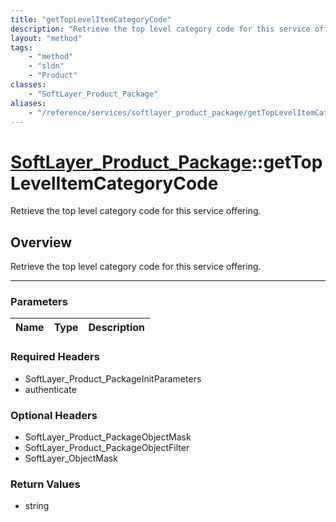 ```yaml
---
title: "getTopLevelItemCategoryCode"
description: "Retrieve the top level category code for this service offering."
layout: "method"
tags:
    - "method"
    - "sldn"
    - "Product"
classes:
    - "SoftLayer_Product_Package"
aliases:
    - "/reference/services/softlayer_product_package/getTopLevelItemCategoryCode"
---
```

# [SoftLayer_Product_Package](/reference/services/SoftLayer_Product_Package)::getTopLevelItemCategoryCode


Retrieve the top level category code for this service offering.


## Overview 
Retrieve the top level category code for this service offering.

-----

### Parameters 
|Name | Type | Description |
| --- | --- | --- |


### Required Headers
* SoftLayer_Product_PackageInitParameters
* authenticate


### Optional Headers
* SoftLayer_Product_PackageObjectMask
* SoftLayer_Product_PackageObjectFilter
* SoftLayer_ObjectMask

### Return Values
* string




